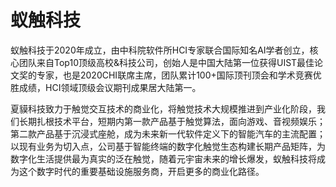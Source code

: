# 

# 蚁触科技

蚁触科技于2020年成立，由中科院软件所HCI专家联合国际知名AI学者创立，核心团队来自Top10顶级高校&科技公司，创始人是中国大陆第一位获得UIST最佳论文奖的专家，也是2020CHI联席主席，团队累计100+国际顶刊顶会和学术竞赛优胜成绩，HCI领域顶级会议期刊成果居大陆第一。

夏貘科技致力于触觉交互技术的商业化，将触觉技术大规模推进到产业化阶段，我们长期扎根技术平台，短期内第一款产品基于触觉算法，面向游戏、音视频娱乐；第二款产品基于沉浸式座舱，成为未来新一代软件定义下的智能汽车的主流配置；以现有业务为切入点，公司基于智能终端的数字化触觉生态构建长期产品矩阵，为数字化生活提供最为真实的泛在触觉，随着元宇宙未来的增长爆发，蚁触科技将成为这个数字时代的重要基础设施服务商，开启更多的商业化路径。

